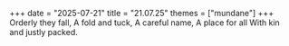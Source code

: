 +++
date = "2025-07-21"
title = "21.07.25"
themes = ["mundane"]
+++
Orderly they fall,
A fold and tuck,
A careful name,
A place for all
With kin and justly packed.

